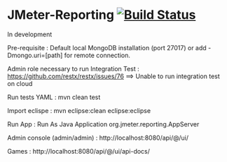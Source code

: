 JMeter-Reporting [![Build Status](https://buildhive.cloudbees.com/job/lucaspouzac/job/jmeter-reporting/badge/icon)](https://buildhive.cloudbees.com/job/lucaspouzac/job/jmeter-reporting/)
================

In development

Pre-requisite : Default local MongoDB installation (port 27017) or add -Dmongo.uri=[path] for remote connection.

Admin role necessary to run Integration Test : https://github.com/restx/restx/issues/76 ==> Unable to run integration test on cloud

Run tests YAML : mvn clean test

Import eclispe : mvn eclipse:clean eclipse:eclipse

Run App : Run As Java Application org.jmeter.reporting.AppServer

Admin console (admin/admin) : http://localhost:8080/api/@/ui/

Games : http://localhost:8080/api/@/ui/api-docs/
